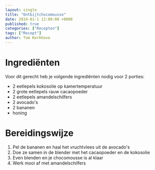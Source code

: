 ```yaml
---
layout: single
title: "Ontbijtchocomousse"
date: 2019-01-1 12:00:00 +0000
published: true
categories: ["Recepten"]
tags: ["Recept"]
author: Tom Kerkhove
---
```


# Ingrediënten
Voor dit gerecht heb je volgende ingrediënten nodig voor 2 porties:

- 2 eetlepels kokosolie op kamertemperatuur
- 2 grote eetlepels rauw cacaopoeder
- 2 eetlepels amandelschilfers
- 2 avocado's
- 2 bananen
- honing

# Bereidingswijze

1. Pel de bananen en haal het vruchtvlees uit de avocado's
2. Doe ze samen in de blender met het cacaopoeder en de kokosolie
3. Even blenden en je chocomousse is al klaar
4. Werk mooi af met amandelschilfers